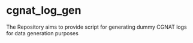 # cgnat_log_gen
The Repository aims to provide script for generating dummy CGNAT logs for data generation purposes
